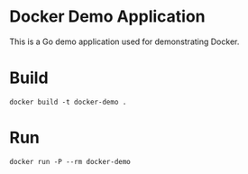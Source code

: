 # Docker Demo Application
This is a Go demo application used for demonstrating Docker.

# Build

`docker build -t docker-demo .`

# Run

`docker run -P --rm docker-demo`
